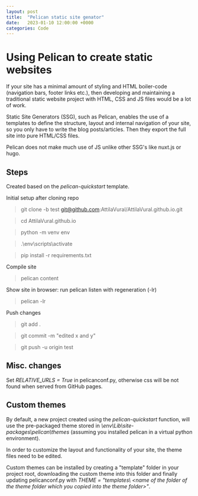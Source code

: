 ```yaml
---
layout: post
title:  "Pelican static site genator"
date:   2023-01-10 12:00:00 +0000
categories: Code
---
```

# Using Pelican to create static websites 

If your site has a minimal amount of styling and HTML boiler-code (navigation bars, footer links etc.), then developing and maintaining a traditional static website project with HTML, CSS and JS files would be a lot of work.

Static Site Generators (SSG), such as Pelican, enables the use of a templates to define the structure, layout and internal navigation of your site, so you only have to write the blog posts/articles. Then they export the full site into pure HTML/CSS files.

Pelican does not make much use of JS unlike other SSG's like nuxt.js or hugo.

## Steps
Created based on the *pelican-quickstart* template.

Initial setup after cloning repo
> git clone -b test git@github.com:AttilaVural/AttilaVural.github.io.git

> cd AttilaVural.github.io

> python -m venv env

> .\env\scripts\activate

> pip install -r requirements.txt

Compile site
> pelican content

Show site in browser: run pelican listen with regeneration (-lr)
> pelican -lr 

Push changes
> git add .

> git commit -m "edited x and y"

> git push -u origin test

## Misc. changes
Set *RELATIVE_URLS = True* in pelicanconf.py, otherwise css will be not found when served from GitHub pages.

## Custom themes
By default, a new project created using the *pelican-quickstart* function, will use the pre-packaged theme stored in *\\env\Lib\site-packages\pelican\themes* (assuming you installed pelican in a virtual python environment).

In order to customize the layout and functionality of your site, the theme files need to be edited.

Custom themes can be installed by creating a "template" folder in your project root, downloading the custom theme into this folder and finally updating pelicanconf.py with *THEME = "templates\ \<name of the folder of the theme folder which you copied into the theme folder>"*.
